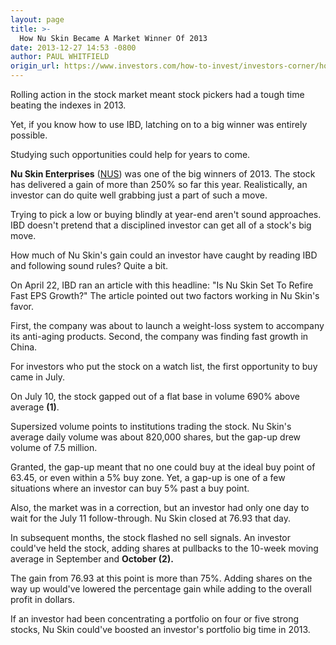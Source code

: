 ```yaml
---
layout: page
title: >-
  How Nu Skin Became A Market Winner Of 2013
date: 2013-12-27 14:53 -0800
author: PAUL WHITFIELD
origin_url: https://www.investors.com/how-to-invest/investors-corner/how-nu-skin-became-a-winner-of-2013/
---
```


Rolling action in the stock market meant stock pickers had a tough time beating the indexes in 2013.

Yet, if you know how to use IBD, latching on to a big winner was entirely possible.

Studying such opportunities could help for years to come.

**Nu Skin Enterprises** ([NUS](https://research.investors.com/quote.aspx?symbol=NUS)) was one of the big winners of 2013. The stock has delivered a gain of more than 250% so far this year. Realistically, an investor can do quite well grabbing just a part of such a move.

Trying to pick a low or buying blindly at year-end aren't sound approaches. IBD doesn't pretend that a disciplined investor can get all of a stock's big move.

How much of Nu Skin's gain could an investor have caught by reading IBD and following sound rules? Quite a bit.

On April 22, IBD ran an article with this headline: "Is Nu Skin Set To Refire Fast EPS Growth?" The article pointed out two factors working in Nu Skin's favor.

First, the company was about to launch a weight-loss system to accompany its anti-aging products. Second, the company was finding fast growth in China.

For investors who put the stock on a watch list, the first opportunity to buy came in July.

On July 10, the stock gapped out of a flat base in volume 690% above average **(1)**.

Supersized volume points to institutions trading the stock. Nu Skin's average daily volume was about 820,000 shares, but the gap-up drew volume of 7.5 million.

Granted, the gap-up meant that no one could buy at the ideal buy point of 63.45, or even within a 5% buy zone. Yet, a gap-up is one of a few situations where an investor can buy 5% past a buy point.

Also, the market was in a correction, but an investor had only one day to wait for the July 11 follow-through. Nu Skin closed at 76.93 that day.

In subsequent months, the stock flashed no sell signals. An investor could've held the stock, adding shares at pullbacks to the 10-week moving average in September and **October (2).**

The gain from 76.93 at this point is more than 75%. Adding shares on the way up would've lowered the percentage gain while adding to the overall profit in dollars.

If an investor had been concentrating a portfolio on four or five strong stocks, Nu Skin could've boosted an investor's portfolio big time in 2013.

